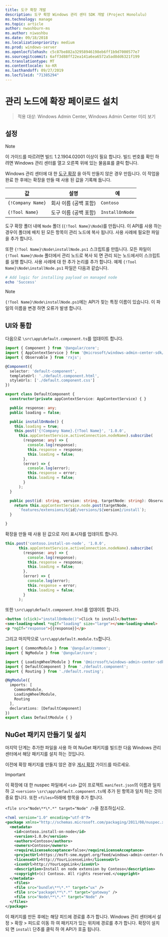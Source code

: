 ```yaml
---
title: 도구 확장 개발
description: 도구 확장 Windows 관리 센터 SDK 개발 (Project Honolulu)
ms.technology: manage
ms.topic: article
author: nwashburn-ms
ms.author: niwashbu
ms.date: 09/18/2018
ms.localizationpriority: medium
ms.prod: windows-server
ms.openlocfilehash: c5c87be882a32958946198eb6ff1b9d7000577e7
ms.sourcegitcommit: 6aff3d88ff22ea141a6ea6572a5ad8dd6321f199
ms.translationtype: MT
ms.contentlocale: ko-KR
ms.lasthandoff: 09/27/2019
ms.locfileid: "71385294"
---
```

# <a name="install-extension-payload-on-a-managed-node"></a>관리 노드에 확장 페이로드 설치

>적용 대상: Windows Admin Center, Windows Admin Center 미리 보기

## <a name="setup"></a>설정
> [!NOTE]
> 이 가이드를 따르려면 빌드 1.2.1904.02001 이상이 필요 합니다. 빌드 번호를 확인 하려면 Windows 관리 센터를 열고 오른쪽 위에 있는 물음표를 클릭 합니다.

Windows 관리 센터에 대 한 [도구 확장](../develop-tool.md) 을 아직 만들지 않은 경우 만듭니다. 이 작업을 완료 한 후에는 확장을 만들 때 사용 된 값을 기록해 둡니다.

| 값 | 설명 | 예 |
| ----- | ----------- | ------- |
| ```{!Company Name}``` | 회사 이름 (공백 포함) | ```Contoso``` |
| ```{!Tool Name}``` | 도구 이름 (공백 포함) | ```InstallOnNode``` |

도구 확장 폴더 내에 ```Node``` 폴더 (```{!Tool Name}\Node```)를 만듭니다. 이 API를 사용 하는 경우이 폴더에 배치 된 모든 항목이 관리 노드에 복사 됩니다. 사용 사례에 필요한 파일을 추가 합니다. 

또한 ```{!Tool Name}\Node\installNode.ps1``` 스크립트를 만듭니다. 모든 파일이 ```{!Tool Name}\Node``` 폴더에서 관리 노드로 복사 되 면 관리 되는 노드에서이 스크립트를 실행 합니다. 사용 사례에 대 한 추가 논리를 추가 합니다. 예제 ```{!Tool Name}\Node\installNode.ps1``` 파일은 다음과 같습니다.

``` ps1
# Add logic for installing payload on managed node
echo 'Success'
```

> [!NOTE]
> ```{!Tool Name}\Node\installNode.ps1```에는 API가 찾는 특정 이름이 있습니다. 이 파일의 이름을 변경 하면 오류가 발생 합니다.


## <a name="integration-with-ui"></a>UI와 통합

다음으로 ```\src\app\default.component.ts```를 업데이트 합니다.

``` ts
import { Component } from '@angular/core';
import { AppContextService } from '@microsoft/windows-admin-center-sdk/angular';
import { Observable } from 'rxjs';

@Component({
  selector: 'default-component',
  templateUrl: './default.component.html',
  styleUrls: ['./default.component.css']
})

export class DefaultComponent {
  constructor(private appContextService: AppContextService) { }

  public response: any;
  public loading = false;

  public installOnNode() {
    this.loading = true;
    this.post('{!Company Name}.{!Tool Name}', '1.0.0',
      this.appContextService.activeConnection.nodeName).subscribe(
        (response: any) => {
          console.log(response);
          this.response = response;
          this.loading = false;
        },
        (error) => {
          console.log(error);
          this.response = error;
          this.loading = false;
        }
      );
  }

  public post(id: string, version: string, targetNode: string): Observable<any> {
    return this.appContextService.node.post(targetNode,
      `features/extensions/${id}/versions/${version}/install`);
  }

}
```
확장을 만들 때 사용 된 값으로 자리 표시자를 업데이트 합니다.
``` ts
this.post('contoso.install-on-node', '1.0.0',
      this.appContextService.activeConnection.nodeName).subscribe(
        (response: any) => {
          console.log(response);
          this.response = response;
          this.loading = false;
        },
        (error) => {
          console.log(error);
          this.response = error;
          this.loading = false;
        }
      );
```

또한 ```\src\app\default.component.html```를 업데이트 합니다.
``` html
<button (click)="installOnNode()">Click to install</button>
<sme-loading-wheel *ngIf="loading" size="large"></sme-loading-wheel>
<p *ngIf="response">{{response}}</p>
```
그리고 마지막으로 ```\src\app\default.module.ts```합니다.
``` ts
import { CommonModule } from '@angular/common';
import { NgModule } from '@angular/core';

import { LoadingWheelModule } from '@microsoft/windows-admin-center-sdk/angular';
import { DefaultComponent } from './default.component';
import { Routing } from './default.routing';

@NgModule({
  imports: [
    CommonModule,
    LoadingWheelModule,
    Routing
  ],
  declarations: [DefaultComponent]
})
export class DefaultModule { }

```

## <a name="creating-and-installing-a-nuget-package"></a>NuGet 패키지 만들기 및 설치

마지막 단계는 추가한 파일을 사용 하 여 NuGet 패키지를 빌드한 다음 Windows 관리 센터에서 해당 패키지를 설치 하는 것입니다.

이전에 확장 패키지를 만들지 않은 경우 [게시 확장](../publish-extensions.md) 가이드를 따르세요. 
> [!IMPORTANT]
> 이 확장에 대 한 nuspec 파일에서 ```<id>``` 값이 프로젝트 ```manifest.json```의 이름과 일치 하 고 ```<version>``` ```\src\app\default.component.ts```에 추가 된 항목과 일치 하는 것이 중요 합니다. 또한 ```<files>```아래에 항목을 추가 합니다. 
> 
> ```<file src="Node\**\*.*" target="Node" />```을 참조하십시오.

``` xml
<?xml version="1.0" encoding="utf-8"?>
<package xmlns="http://schemas.microsoft.com/packaging/2011/08/nuspec.xsd">
  <metadata>
    <id>contoso.install-on-node</id>
    <version>1.0.0</version>
    <authors>Contoso</authors>
    <owners>Contoso</owners>
    <requireLicenseAcceptance>false</requireLicenseAcceptance>
    <projectUrl>https://msft-sme.myget.org/feed/windows-admin-center-feed/package/nuget/contoso.sme.install-on-node-extension</projectUrl>
    <licenseUrl>http://YourLicenseLink</licenseUrl>
    <iconUrl>http://YourLogoLink</iconUrl>
    <description>Install on node extension by Contoso</description>
    <copyright>(c) Contoso. All rights reserved.</copyright> 
  </metadata>
    <files>
    <file src="bundle\**\*.*" target="ux" />
    <file src="package\**\*.*" target="gateway" />
    <file src="Node\**\*.*" target="Node" />
  </files>
</package>
```

이 패키지를 만든 후에는 해당 피드에 경로를 추가 합니다. Windows 관리 센터에서 설정 > 확장 > 피드로 이동 하 여 패키지가 있는 위치에 경로를 추가 합니다. 확장이 설치 되 면 ```install``` 단추를 클릭 하 여 API가 호출 됩니다.  